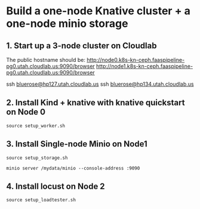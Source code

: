 # Build a one-node Knative cluster + a one-node minio storage

## 1. Start up a 3-node cluster on Cloudlab

The public hostname should be:
http://node0.k8s-kn-ceph.faaspipeline-pg0.utah.cloudlab.us:9090/browser
http://node1.k8s-kn-ceph.faaspipeline-pg0.utah.cloudlab.us:9090/browser

ssh bluerose@hp127.utah.cloudlab.us
ssh bluerose@hp134.utah.cloudlab.us

## 2. Install Kind + knative with knative quickstart on Node 0

```shell
source setup_worker.sh
```

## 3. Install Single-node Minio on Node1

```shell
source setup_storage.sh

minio server /mydata/minio --console-address :9090
```

## 4. Install locust on Node 2

```shell
source setup_loadtester.sh
```